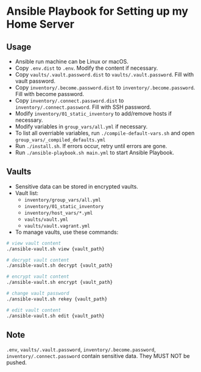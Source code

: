 # Ansible Playbook for Setting up my Home Server

## Usage

- Ansible run machine can be Linux or macOS.
- Copy `.env.dist` to `.env`. Modify the content if necessary.
- Copy `vaults/.vault.password.dist` to `vaults/.vault.password`. Fill with vault password.
- Copy `inventory/.become.password.dist` to `inventory/.become.password`. Fill with become password.
- Copy `inventory/.connect.password.dist` to `inventory/.connect.password`. Fill with SSH password.
- Modify `inventory/01_static_inventory` to add/remove hosts if necessary.
- Modify variables in `group_vars/all.yml` if necessary.
- To list all overriable variables, run `./compile-default-vars.sh` and open `group_vars/_compiled_defaults.yml`
- Run `./install.sh`. If errors occur, retry until errors are gone.
- Run `./ansible-playbook.sh main.yml` to start Ansible Playbook.

## Vaults

- Sensitive data can be stored in encrypted vaults.
- Vault list:
  - `inventory/group_vars/all.yml`
  - `inventory/01_static_inventory`
  - `inventory/host_vars/*.yml`
  - `vaults/vault.yml`
  - `vaults/vault.vagrant.yml`
- To manage vaults, use these commands:

```bash
# view vault content
./ansible-vault.sh view {vault_path}

# decrypt vault content
./ansible-vault.sh decrypt {vault_path}

# encrypt vault content
./ansible-vault.sh encrypt {vault_path}

# change vault password
./ansible-vault.sh rekey {vault_path}

# edit vault content
./ansible-vault.sh edit {vault_path}
```

## Note

`.env`, `vaults/.vault.password`, `inventory/.become.password`, `inventory/.connect.password` contain sensitive data. They MUST NOT be pushed.
